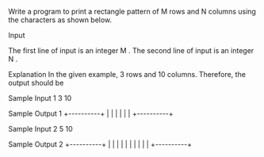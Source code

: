Write a program to print a rectangle pattern of M rows and N
columns using the characters as shown below.

Input

The first line of input is an integer M .
The second line of input is an integer N .

Explanation
In the given example, 3 rows and 10 columns.
Therefore, the output should be


Sample Input 1
3
10

Sample Output 1
+----------+
|          |
|          |
|          |
+----------+

Sample Input 2
5
10

Sample Output 2
+----------+
|          |
|          |
|          |
|          |
|          |
+----------+
